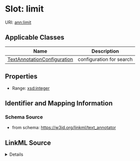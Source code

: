 # Slot: limit

URI: [ann:limit](https://w3id.org/linkml/text_annotator/limit)



<!-- no inheritance hierarchy -->




## Applicable Classes

| Name | Description |
| --- | --- |
[TextAnnotationConfiguration](TextAnnotationConfiguration.md) | configuration for search






## Properties

* Range: [xsd:integer](http://www.w3.org/2001/XMLSchema#integer)







## Identifier and Mapping Information







### Schema Source


* from schema: https://w3id.org/linkml/text_annotator




## LinkML Source

<details>
```yaml
name: limit
from_schema: https://w3id.org/linkml/text_annotator
rank: 1000
alias: limit
owner: TextAnnotationConfiguration
domain_of:
- TextAnnotationConfiguration
range: integer

```
</details>